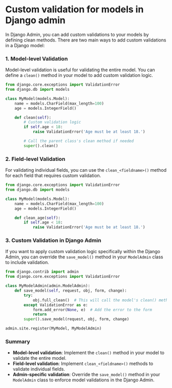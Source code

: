 # Custom validation for models in Django admin

In Django Admin, you can add custom validations to your models by defining clean methods. 
There are two main ways to add custom validations in a Django model:

### 1. **Model-level Validation**

Model-level validation is useful for validating the entire model. You can define a `clean()` method in your model to add custom validation logic.

```python
from django.core.exceptions import ValidationError
from django.db import models

class MyModel(models.Model):
    name = models.CharField(max_length=100)
    age = models.IntegerField()

    def clean(self):
        # Custom validation logic
        if self.age < 18:
            raise ValidationError('Age must be at least 18.')

        # Call the parent class's clean method if needed
        super().clean()
```

### 2. **Field-level Validation**

For validating individual fields, you can use the `clean_<fieldname>()` method for each field that requires custom validation.

```python
from django.core.exceptions import ValidationError
from django.db import models

class MyModel(models.Model):
    name = models.CharField(max_length=100)
    age = models.IntegerField()

    def clean_age(self):
        if self.age < 18:
            raise ValidationError('Age must be at least 18.')
```

### 3. **Custom Validation in Django Admin**

If you want to apply custom validation logic specifically within the Django Admin, you can override the `save_model()` method in your `ModelAdmin` class to include validation.

```python
from django.contrib import admin
from django.core.exceptions import ValidationError

class MyModelAdmin(admin.ModelAdmin):
    def save_model(self, request, obj, form, change):
        try:
            obj.full_clean()  # This will call the model's clean() method
        except ValidationError as e:
            form.add_error(None, e)  # Add the error to the form
            return
        super().save_model(request, obj, form, change)

admin.site.register(MyModel, MyModelAdmin)
```

### Summary

- **Model-level validation**: Implement the `clean()` method in your model to validate the entire model.
- **Field-level validation**: Implement `clean_<fieldname>()` methods to validate individual fields.
- **Admin-specific validation**: Override the `save_model()` method in your `ModelAdmin` class to enforce model validations in the Django Admin.
  
